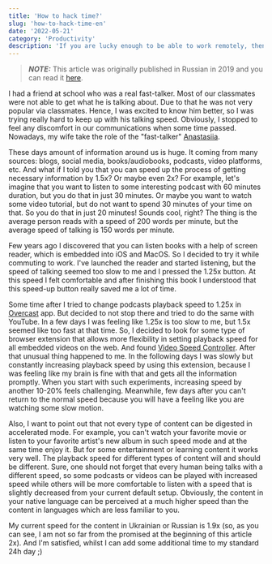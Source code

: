 ```yaml
---
title: 'How to hack time?'
slug: 'how-to-hack-time-en'
date: '2022-05-21'
category: 'Productivity'
description: 'If you are lucky enough to be able to work remotely, then sometimes you may experience declining of productivity and luck of focus while working on the specific problem or task.'
---
```


> **_NOTE:_** This article was originally published in Russian in 2019 and you can read it [here](/how-to-hack-time).

I had a friend at school who was a real fast-talker. Most of our classmates were not able to get what he is talking about. Due to that he was not very popular via classmates. Hence, I was excited to know him better, so I was trying really hard to keep up with his talking speed. Obviously, I stopped to feel any discomfort in our communications when some time passed. Nowadays, my wife take the role of the "fast-talker" [Anastasiia](https://instagram.com/soul_constellation/).

These days amount of information around us is huge. It coming from many sources: blogs, social media, books/audiobooks, podcasts, video platforms, etc. And what if I told you that you can speed up the process of getting necessary information by 1.5x? Or maybe even 2x?
For example, let's imagine that you want to listen to some interesting podcast with 60 minutes duration, but you do that in just 30 minutes. Or maybe you want to watch some video tutorial, but do not want to spend 30 minutes of your time on that. So you do that in just 20 minutes! Sounds cool, right? The thing is the average person reads with a speed of 200 words per minute, but the average speed of talking is 150 words per minute.

Few years ago I discovered that you can listen books with a help of screen reader, which is embedded into iOS and MacOS. So I decided to try it while commuting to work. I've launched the reader and started listening, but the speed of talking seemed too slow to me and I pressed the 1.25x button. At this speed I felt comfortable and after finishing this book I understood that this speed-up button really saved me a lot of time.

Some time after I tried to change podcasts playback speed to 1.25x in [Overcast](https://overcast.fm) app. But decided to not stop there and tried to do the same with YouTube. In a few days I was feeling like 1.25x is too slow to me, but 1.5x seemed like too fast at that time. So, I decided to look for some type of browser extension that allows more flexibility in setting playback speed for all embedded videos on the web. And found [Video Speed Controller](https://chrome.google.com/webstore/detail/video-speed-controller/nffaoalbilbmmfgbnbgppjihopabppdk). After that unusual thing happened to me. In the following days I was slowly but constantly increasing
playback speed by using this extension, because I was feeling like my brain is fine with that and gets all the information promptly. When you start with such experiments, increasing speed by another 10-20% feels challenging. Meanwhile, few days after you can't return to the normal speed because you will have a feeling like you are watching some slow motion.

Also, I want to point out that not every type of content can be digested in accelerated mode. For example, you can't watch your favorite movie or listen to your favorite artist's new album in such speed mode and at the same time enjoy it. But for some entertainment or learning content it works very well. The playback speed for different types of content will and should be different. Sure, one should not forget that every human being talks with a different speed, so some podcasts or videos can be played with increased speed while others will be more comfortable to listen with a speed that is slightly decreased from your current default setup. Obviously, the content in your native language can be perceived at a much higher speed than the content in languages which are less familiar to you.

My current speed for the content in Ukrainian or Russian is 1.9x (so, as you can see, I am not so far from the promised at the beginning of this article 2x). And I'm satisfied, whilst I can add some additional time to my standard 24h day ;)
